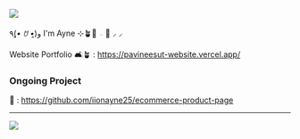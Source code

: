 [![](https://visitcount.itsvg.in/api?id=iionayne25&icon=7&color=12)](https://visitcount.itsvg.in)

٩(*•͈ ꇴ •͈*)و I'm Ayne ⊹🪴🥐 𓐄 🍊 ⸝ ⸝

Website Portfolio 🛋🪴 : https://pavineesut-website.vercel.app/

### Ongoing Project

🍞 : https://github.com/iionayne25/ecommerce-product-page

---

![](https://github-readme-stats.vercel.app/api/top-langs/?username=iionayne25&theme=buefy&hide_border=false&include_all_commits=false&count_private=false&layout=compact)

<!-- Proudly created with GPRM ( https://gprm.itsvg.in ) -->






